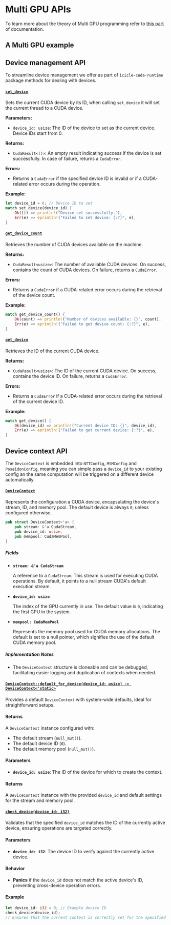 # Multi GPU APIs

To learn more about the theory of Multi GPU programming refer to [this part](../multi-gpu.md) of documentation.


## A Multi GPU example



## Device management API

To streamline device management we offer as part of `icicle-cuda-runtime` package methods for dealing with devices.

#### [`set_device`](https://github.com/vhnatyk/icicle/blob/275eaa99040ab06b088154d64cfa50b25fbad2df/wrappers/rust/icicle-cuda-runtime/src/device.rs#L6)

Sets the current CUDA device by its ID, when calling `set_device` it will set the current thread to a CUDA device.

**Parameters:**

- `device_id: usize`: The ID of the device to set as the current device. Device IDs start from 0.

**Returns:**

- `CudaResult<()>`: An empty result indicating success if the device is set successfully. In case of failure, returns a `CudaError`.

**Errors:**

- Returns a `CudaError` if the specified device ID is invalid or if a CUDA-related error occurs during the operation.

**Example:**

```rust
let device_id = 0; // Device ID to set
match set_device(device_id) {
    Ok(()) => println!("Device set successfully."),
    Err(e) => eprintln!("Failed to set device: {:?}", e),
}
```

#### [`get_device_count`](https://github.com/vhnatyk/icicle/blob/275eaa99040ab06b088154d64cfa50b25fbad2df/wrappers/rust/icicle-cuda-runtime/src/device.rs#L10)

Retrieves the number of CUDA devices available on the machine.

**Returns:**

- `CudaResult<usize>`: The number of available CUDA devices. On success, contains the count of CUDA devices. On failure, returns a `CudaError`.

**Errors:**

- Returns a `CudaError` if a CUDA-related error occurs during the retrieval of the device count.

**Example:**

```rust
match get_device_count() {
    Ok(count) => println!("Number of devices available: {}", count),
    Err(e) => eprintln!("Failed to get device count: {:?}", e),
}
```

#### [`get_device`](https://github.com/vhnatyk/icicle/blob/275eaa99040ab06b088154d64cfa50b25fbad2df/wrappers/rust/icicle-cuda-runtime/src/device.rs#L15)

Retrieves the ID of the current CUDA device.

**Returns:**

- `CudaResult<usize>`: The ID of the current CUDA device. On success, contains the device ID. On failure, returns a `CudaError`.

**Errors:**

- Returns a `CudaError` if a CUDA-related error occurs during the retrieval of the current device ID.

**Example:**

```rust
match get_device() {
    Ok(device_id) => println!("Current device ID: {}", device_id),
    Err(e) => eprintln!("Failed to get current device: {:?}", e),
}
```

## Device context API

The `DeviceContext` is embedded into `NTTConfig`, `MSMConfig` and `PoseidonConfig`, meaning you can simple pass a `device_id` to your existing config an the same computation will be triggered on a different device automatically.

#### [`DeviceContext`](https://github.com/vhnatyk/icicle/blob/eef6876b037a6b0797464e7cdcf9c1ecfcf41808/wrappers/rust/icicle-cuda-runtime/src/device_context.rs#L11)

Represents the configuration a CUDA device, encapsulating the device's stream, ID, and memory pool. The default device is always `0`, unless configured otherwise.

```rust
pub struct DeviceContext<'a> {
    pub stream: &'a CudaStream,
    pub device_id: usize,
    pub mempool: CudaMemPool,
}
```

##### Fields

- **`stream: &'a CudaStream`**

  A reference to a `CudaStream`. This stream is used for executing CUDA operations. By default, it points to a null stream CUDA's default execution stream.

- **`device_id: usize`**

  The index of the GPU currently in use. The default value is `0`, indicating the first GPU in the system.

- **`mempool: CudaMemPool`**

  Represents the memory pool used for CUDA memory allocations. The default is set to a null pointer, which signifies the use of the default CUDA memory pool.

##### Implementation Notes

- The `DeviceContext` structure is cloneable and can be debugged, facilitating easier logging and duplication of contexts when needed.


#### [`DeviceContext::default_for_device(device_id: usize) -> DeviceContext<'static>`](https://github.com/vhnatyk/icicle/blob/eef6876b037a6b0797464e7cdcf9c1ecfcf41808/wrappers/rust/icicle-cuda-runtime/src/device_context.rs#L30C12-L30C30)

Provides a default `DeviceContext` with system-wide defaults, ideal for straightforward setups.

#### Returns

A `DeviceContext` instance configured with:
- The default stream (`null_mut()`).
- The default device ID (`0`).
- The default memory pool (`null_mut()`).

#### Parameters

- **`device_id: usize`**: The ID of the device for which to create the context.

#### Returns

A `DeviceContext` instance with the provided `device_id` and default settings for the stream and memory pool.


#### [`check_device(device_id: i32)`](https://github.com/vhnatyk/icicle/blob/eef6876b037a6b0797464e7cdcf9c1ecfcf41808/wrappers/rust/icicle-cuda-runtime/src/device_context.rs#L42)

Validates that the specified `device_id` matches the ID of the currently active device, ensuring operations are targeted correctly.

#### Parameters

- **`device_id: i32`**: The device ID to verify against the currently active device.

#### Behavior

- **Panics** if the `device_id` does not match the active device's ID, preventing cross-device operation errors.

#### Example

```rust
let device_id: i32 = 0; // Example device ID
check_device(device_id);
// Ensures that the current context is correctly set for the specified device ID.
```
